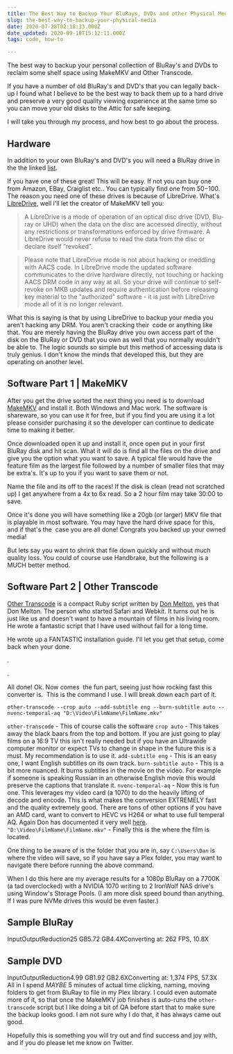 ```yaml
---
title: The Best Way to Backup Your BluRays, DVDs and other Physical Media
slug: the-best-way-to-backup-your-physical-media
date: 2020-07-28T02:18:33.000Z
date_updated: 2020-09-18T15:12:11.000Z
tags: code, how-to

---
```


The best way to backup your personal collection of BluRay's and DVDs to reclaim some shelf space using MakeMKV and Other Transcode.
<!-- excerpt -->

If you have a number of old BluRay's and DVD's that you can legally back-up I found what I believe to be the best way to back them up to a hard drive and preserve a very good quality viewing experience at the same time so you can move your old disks to the Attic for safe keeping. 

I will take you through my process, and how best to go about the process.

## Hardware

In addition to your own BluRay's and DVD's you will need a BluRay drive in the the linked [list](https://www.makemkv.com/forum/viewtopic.php?f=19&amp;t=18856). 

If you have one of these great! This will be easy. If not you can buy one from Amazon, EBay, Craiglist etc.. You can typically find one from $50-$100. The reason you need one of these drives is because of LibreDrive. What's [LibreDrive](https://www.makemkv.com/forum/viewtopic.php?f=19&amp;t=18856), well i'll let the creator of MakeMKV tell you:

> A LibreDrive is a mode of operation of an optical disc drive (DVD, Blu-ray or UHD) when the data on the disc are accessed directly, without any restrictions or transformations enforced by drive firmware. A LibreDrive would never refuse to read the data from the disc or declare itself “revoked”.

> Please note that LibreDrive mode is not about hacking or meddling with AACS code. In LibreDrive mode the updated software communicates to the drive hardware directly, not touching or hacking AACS DRM code in any way at all. So your drive will continue to self-revoke on MKB updates and require authentication before releasing key material to the "authorized" software - it is just with LibreDrive mode all of it is no longer relevant.

What this is saying is that by using LibreDrive to backup your media you aren't hacking any DRM. You aren't cracking their  code or anything like that. You are merely having the BluRay drive you own access part of the disk on the BluRay or DVD that you own as well that you normally wouldn't be able to. The logic sounds so simple but this method of accessing data is truly genius. I don't know the minds that developed this, but they are operating on another level.

## Software Part 1 | MakeMKV

After you get the drive sorted the next thing you need is to download [MakeMKV](https://www.makemkv.com/) and install it. Both Windows and Mac work. The software is shareware, so you can use it for free, but if you find you are using it a lot please consider purchasing it so the developer can continue to dedicate time to making it better.

Once downloaded open it up and install it, once open put in your first BluRay disk and hit scan. What it will do is find all the files on the drive and give you the option what you want to save. A typical file would have the feature film as the largest file followed by a number of smaller files that may be extra's. It's up to you if you want to save them or not.

Name the file and its off to the races! If the disk is clean (read not scratched up) I get anywhere from a 4x to 6x read. So a 2 hour film may take 30:00 to save. 

Once it's done you will have something like a 20gb (or larger) MKV file that is playable in most software. You may have the hard drive space for this, and if that's the  case you are all done! Congrats you backed up your owned media! 

But lets say you want to shrink that file down quickly and without much quality loss. You could of course use Handbrake, but the following is a MUCH better method.

## Software Part 2 | Other Transcode

[Other Transcode](https://github.com/donmelton/other_video_transcoding) is a compact Ruby script written by [Don Melton](https://donmelton.com/), yes that Don Melton. The person who started Safari and Webkit. It turns out he is just like us and doesn't want to have a mountain of films in his living room. He wrote a fantastic script that I have used without fail for a long time. 

He wrote up a FANTASTIC installation guide. I'll let you get that setup, come back when your done.

.

.

All done! Ok. Now comes  the fun part, seeing just how rocking fast this converter is.  This is the command I use. I will break down each part of it.

`other-transcode --crop auto --add-subtitle eng --burn-subtitle auto --nvenc-temporal-aq "D:\Video\FilmName\FilmName.mkv"`

`other-transcode` - This of course calls the software
`crop auto` - This takes away the black baars from the top and bottom. If you are just going to play films on a 16:9 TV this isn't really needed but if you have an Ultrawide computer monitor or expect TVs to change in shape in the future this is a must. My recommendation is to use it.
`add-subtitle eng` - This is an easy one, I want English subtitles on its own track.
`burn-subtitle auto` - This is a bit more nuanced. It burns subtitles in the movie on the video. For example if someone is speaking Russian in an otherwise English movie this would preserve the captions that translate it.
``nvenc-temporal-aq`` - Now this is fun one. This leverages my video card (a 1070) to do the heavily lifting of decode and encode. This is what makes the conversion EXTREMELY fast and the quality extremely good. There are tons of other options if you have an AMD card, want to convert to HEVC vs H264 or what to use full temperal AQ. Again Don has documented it very well [here](https://github.com/donmelton/other_video_transcoding/wiki/Video).
`"D:\Video\FilmName\FilmName.mkv"` - Finally this is the where the film is located. 

One thing to be aware of is the folder that you are in, say `C:\Users\Dan` is where the video will save, so if you have say a Plex folder, you may want to navigate there before running the above command. 

When I do this here are my average results for a 1080p BluRay on a 7700K (a tad overclocked) with a NVIDIA 1070 writing to 2 IronWolf NAS drive's using Window's Storage Pools. (I am more disk speed bound than anything. If I was pure NVMe drives this would be even faster.)

## Sample BluRay
InputOutputReduction25 GB5.72 GB4.4XConverting at: 262 FPS, 10.8X
## Sample DVD
InputOutputReduction4.99 GB1.92 GB2.6XConverting at: 1,374 FPS, 57.3X
All in I spend *MAYBE* 5 minutes of actual time clicking, naming, moving folders to get from BluRay to file in my Plex library. I could even automate more of it, so that once the MakeMKV job finishes is auto-runs the `other-transcode` script but I like doing a bit of QA before start that to make sure the backup looks good. I am not sure why I do that, it has always came out good.

Hopefully this is something you will try out and find success and joy with, and if you do please let me know on Twitter. 
